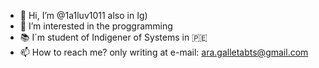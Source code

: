 - 👋 Hi, I’m @1a1luv1011 also in Ig)
- 👀 I’m interested in the proggramming 
- 📚 I´m student of Indigener of Systems in 🇵🇪
- 📫 How to reach me? only writing at e-mail: ara.galletabts@gmail.com

<!---
1a1luv1011/1a1luv1011 is a ✨ special ✨ repository because its `README.md` (this file) appears on your GitHub profile.
You can click the Preview link to take a look at your changes.
--->
